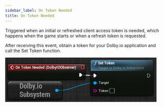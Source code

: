 ```yaml
---
sidebar_label: On Token Needed
title: On Token Needed
---
```

Triggered when an initial or refreshed client access token is needed, which happens when the game starts or when a refresh token is requested.

After receiving this event, obtain a token for your Dolby.io application and call the Set Token function.

![Sample](../../../static/img/on_token_needed.PNG)